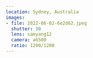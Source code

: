 ```yaml
---
location: Sydney, Australia
images:
- file: 2022-06-02-6e2d62.jpeg
  shutter: 30
  lens: samyang12
  camera: a6500
  ratio: 1200/1200
---
```

